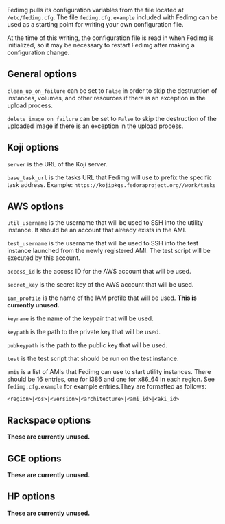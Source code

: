 Fedimg pulls its configuration variables from the file located at
`/etc/fedimg.cfg`. The file `fedimg.cfg.example` included with Fedimg can be
used as a starting point for writing your own configuration file.

At the time of this writing, the configuration file is read in when Fedimg is
initialized, so it may be necessary to restart Fedimg after making a
configuration change.

## General options

`clean_up_on_failure` can be set to `False` in order to skip the destruction of
instances, volumes, and other resources if there is an exception in the upload
process.

`delete_image_on_failure` can be set to `False` to skip the destruction of the
uploaded image if there is an exception in the upload process.

## Koji options

`server` is the URL of the Koji server.

`base_task_url` is the tasks URL that Fedimg will use to prefix the specific
task address. Example: `https://kojipkgs.fedoraproject.org//work/tasks`

## AWS options

`util_username` is the username that will be used to SSH into the utility
instance. It should be an account that already exists in the AMI.

`test_username` is the username that will be used to SSH into the test
instance launched from the newly registered AMI. The test script will
be executed by this account.

`access_id` is the access ID for the AWS account that will be used.

`secret_key` is the secret key of the AWS account that will be used.

`iam_profile` is the name of the IAM profile that will be used. **This is
currently unused.**

`keyname` is the name of the keypair that will be used.

`keypath` is the path to the private key that will be used.

`pubkeypath` is the path to the public key that will be used.

`test` is the test script that should be run on the test instance.

`amis` is a list of AMIs that Fedimg can use to start utility instances. There
should be 16 entries, one for i386 and one for x86_64 in each region. See
`fedimg.cfg.example` for example entries.They are formatted as follows:

```
<region>|<os>|<version>|<architecture>|<ami_id>|<aki_id>
```

## Rackspace options

**These are currently unused.**

## GCE options

**These are currently unused.**

## HP options

**These are currently unused.**
